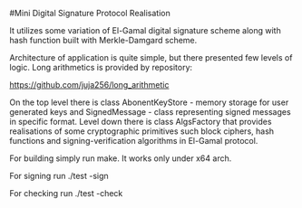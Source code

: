 #Mini Digital Signature Protocol Realisation

It utilizes some variation of El-Gamal digital signature scheme along with hash function built with Merkle-Damgard scheme.

Architecture of application is quite simple, but there presented few levels of logic. Long arithmetics is provided by repository:

https://github.com/juja256/long_arithmetic

On the top level there is class AbonentKeyStore - memory storage for user generated keys and SignedMessage - class representing signed messages in specific format.
Level down there is class AlgsFactory that provides realisations of some cryptographic primitives such block ciphers,
hash functions and signing-verification algorithms in El-Gamal protocol.

For building simply run make. It works only under x64 arch. 

For signing run ./test -sign <file>

For checking run ./test -check <file> <signature>
